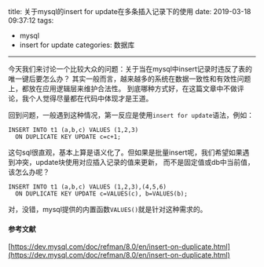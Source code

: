 title: 关于mysql的insert for update在多条插入记录下的使用
date: 2019-03-18 09:37:12
tags:
- mysql
- insert for update
categories: 数据库
---

今天我们来讨论一个比较大众的问题：关于当在mysql中insert记录时违反了表的唯一键后要怎么办？
其实一般而言，越来越多的系统在数据一致性和有效性问题上，都放在应用逻辑层来维护合法性。
到底哪种方式好，在这篇文章中不做评论，我个人觉得尽量都在代码中体现才是王道。

回到问题，一般遇到这种情况，第一反应是使用`insert for update`语法，例如：

```
INSERT INTO t1 (a,b,c) VALUES (1,2,3)
  ON DUPLICATE KEY UPDATE c=c+1;
```

这句sql很直观，基本上算是语义化了。但如果是批量insert呢，我们希望如果遇到冲突，update块使用对应插入记录的值来更新，
而不是固定值或db中当前值，该怎么办呢？

```
INSERT INTO t1 (a,b,c) VALUES (1,2,3),(4,5,6)
  ON DUPLICATE KEY UPDATE c=VALUES(c), b=VALUES(b);
```
对，没错，mysql提供的内置函数`VALUES()`就是针对这种需求的。


#### 参考文献

[https://dev.mysql.com/doc/refman/8.0/en/insert-on-duplicate.html](https://dev.mysql.com/doc/refman/8.0/en/insert-on-duplicate.html)
